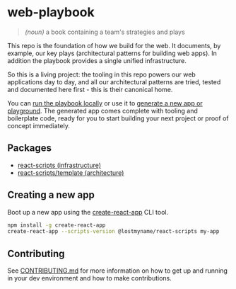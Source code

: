 # web-playbook

> _(noun)_ a book containing a team's strategies and plays

This repo is the foundation of how we build for the web. It documents, by example, our key plays (architectural patterns for building web apps). In addition the playbook provides a single unified infrastructure.

So this is a living project: the tooling in this repo powers our web applications day to day, and all our architectural patterns are tried, tested and documented here first - this is their canonical home.

You can [run the playbook locally](CONTRIBUTING.md#development) or use it to [generate a new app or playground](#creating-a-new-app). The generated app comes complete with tooling and boilerplate code, ready for you to start building your next project or proof of concept immediately.

## Packages

- [react-scripts (infrastructure)](https://github.com/lostmyname-labs/create-lmn-app/tree/master/packages/react-scripts/)
- [react-scripts/template (architecture)](https://github.com/lostmyname-labs/create-lmn-app/tree/master/packages/react-scripts/template)

## Creating a new app

Boot up a new app using the [create-react-app](https://www.npmjs.com/package/create-react-app) CLI tool.

```sh
npm install -g create-react-app
create-react-app --scripts-version @lostmyname/react-scripts my-app
```

## Contributing

See [CONTRIBUTING.md](CONTRIBUTING.md) for more information on how to get up and running in your dev environment and how to make contributions.
